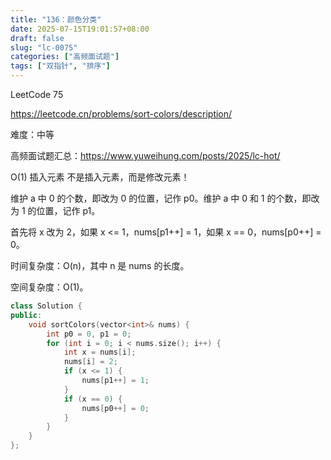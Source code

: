 ```yaml
---
title: "136：颜色分类"
date: 2025-07-15T19:01:57+08:00
draft: false
slug: "lc-0075"
categories: ["高频面试题"]
tags: ["双指针", "排序"]
---
```


LeetCode 75

https://leetcode.cn/problems/sort-colors/description/

难度：中等

高频面试题汇总：https://www.yuweihung.com/posts/2025/lc-hot/

O(1) 插入元素
不是插入元素，而是修改元素！

维护 a 中 0 的个数，即改为 0 的位置，记作 p0。维护 a 中 0 和 1 的个数，即改为 1 的位置，记作 p1。

首先将 x 改为 2，如果 x <= 1，nums[p1++] = 1，如果 x == 0，nums[p0++] = 0。

时间复杂度：O(n)，其中 n 是 nums 的长度。

空间复杂度：O(1)。

<!--more-->

```cpp
class Solution {
public:
    void sortColors(vector<int>& nums) {
        int p0 = 0, p1 = 0;
        for (int i = 0; i < nums.size(); i++) {
            int x = nums[i];
            nums[i] = 2;
            if (x <= 1) {
                nums[p1++] = 1;
            }
            if (x == 0) {
                nums[p0++] = 0;
            }
        }
    }
};
```
